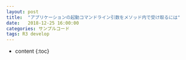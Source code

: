 ```yaml
---
layout: post
title:  "アプリケーションの起動コマンドライン引数をメソッド内で受け取るには"
date:   2018-12-25 16:00:00
categories: サンプルコード
tags: R3 develop
---
```


* content
{:toc}
